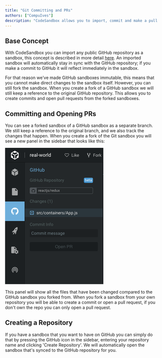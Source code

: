 ```yaml
---
title: "Git Committing and PRs"
authors: ["CompuIves"]
description: "CodeSandbox allows you to import, commit and make a pull requests to GitHub repositories."
---
```


## Base Concept

With CodeSandbox you can import any public GitHub repository as a sandbox, this concept is described in more detail [here](/docs/importing#import-from-github). An imported sandbox will automatically stay in sync with the GitHub repository; if you make a commit to GitHub it will reflect immediately in the sandbox.

For that reason we've made GitHub sandboxes immutable, this means that you cannot make direct changes to the sandbox itself. However, you can still fork the sandbox. When you create a fork of a GitHub sandbox we will still keep a reference to the original GitHub repository. This allows you to create commits and open pull requests from the forked sandboxes.

## Committing and Opening PRs

You can see a forked sandbox of a GitHub sandbox as a separate branch. We still keep a reference to the original branch, and we also track the changes that happen. When you create a fork of the Git sandbox you will see a new panel in the sidebar that looks like this:

![GitHub Sidebar](./images/github-sidebar.png)

This panel will show all the files that have been changed compared to the GitHub sandbox you forked from. When you fork a sandbox from your own repository you will be able to create a commit or open a pull request, if you don't own the repo you can only open a pull request.

## Creating a Repository

If you have a sandbox that you want to have on GitHub you can simply do that by pressing the GitHub icon in the sidebar, entering your repository name and clicking 'Create Repository'. We will automatically open the sandbox that's synced to the GitHub repository for you.
